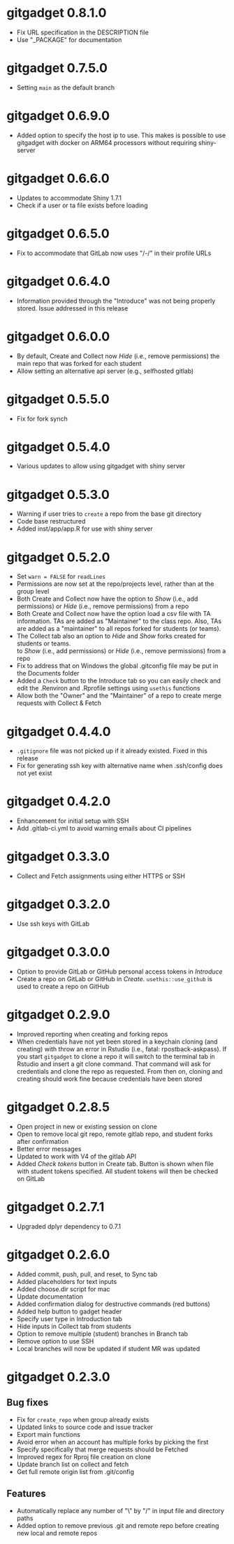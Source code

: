 # gitgadget 0.8.1.0

* Fix URL specification in the DESCRIPTION file
* Use "_PACKAGE" for documentation

# gitgadget 0.7.5.0

* Setting `main` as the default branch

# gitgadget 0.6.9.0

* Added option to specify the host ip to use. This makes is possible to use gitgadget with docker on ARM64 processors without requiring shiny-server

# gitgadget 0.6.6.0

* Updates to accommodate Shiny 1.7.1
* Check if a user or ta file exists before loading

# gitgadget 0.6.5.0

* Fix to accommodate that GitLab now uses "/-/" in their profile URLs

# gitgadget 0.6.4.0

* Information provided through the "Introduce" was not being properly stored. Issue addressed in this release

# gitgadget 0.6.0.0

* By default, Create and Collect now _Hide_ (i.e., remove permissions) the main repo that was forked for each student
* Allow setting an alternative api server (e.g., selfhosted gitlab)

# gitgadget 0.5.5.0

* Fix for fork synch

# gitgadget 0.5.4.0

* Various updates to allow using gitgadget with shiny server

# gitgadget 0.5.3.0

* Warning if user tries to `create` a repo from the base git directory
* Code base restructured
* Added inst/app/app.R for use with shiny server

# gitgadget 0.5.2.0

* Set `warn = FALSE` for `readLines`
* Permissions are now set at the repo/projects level, rather than at the group level
* Both Create and Collect now have the option to _Show_ (i.e., add permissions) or _Hide_ (i.e., remove permissions) from a repo
* Both Create and Collect now have the option load a csv file with TA information. TAs are added as "Maintainer" to the class repo. Also, TAs are added as a "maintainer" to all repos forked for students (or teams). 
* The Collect tab also an option to _Hide_ and _Show_ forks created for students or teams.  
to _Show_ (i.e., add permissions) or _Hide_ (i.e., remove permissions) from a repo
* Fix to address that on Windows the global .gitconfig file may be put in the Documents folder
* Added a `Check` button to the Introduce tab so you can easily check and edit the .Renviron and .Rprofile settings using `usethis` functions
* Allow both the "Owner" and the "Maintainer" of a repo to create merge requests with Collect & Fetch

# gitgadget 0.4.4.0

* `.gitignore` file was not picked up if it already existed. Fixed in this release
* Fix for generating ssh key with alternative name when .ssh/config does not yet exist 

# gitgadget 0.4.2.0

* Enhancement for initial setup with SSH
* Add .gitlab-ci.yml to avoid warning emails about CI pipelines

# gitgadget 0.3.3.0

* Collect and Fetch assignments using either HTTPS or SSH

# gitgadget 0.3.2.0

* Use ssh keys with GitLab

# gitgadget 0.3.0.0

* Option to provide GitLab or GitHub personal access tokens in _Introduce_
* Create a repo on GitLab or GitHub in _Create_. `usethis::use_github` is used to create a repo on GitHub

# gitgadget 0.2.9.0

* Improved reporting when creating and forking repos
* When credentials have not yet been stored in a keychain cloning (and creating) with throw an error in Rstudio (i.e., fatal: rpostback-askpass). If you start `gitgadget` to clone a repo it will switch to the terminal tab in Rstudio and insert a git clone command. That command will ask for credentials and clone the repo as requested. From then on, cloning and creating should work fine because credentials have been stored

# gitgadget 0.2.8.5

* Open project in new or existing session on clone
* Open to remove local git repo, remote gitlab repo, and student forks after confirmation
* Better error messages
* Updated to work with V4 of the gitlab API
* Added _Check tokens_ button in Create tab. Button is shown when file with student tokens specified. All student tokens will then be checked on GitLab

# gitgadget 0.2.7.1

* Upgraded dplyr dependency to 0.7.1

# gitgadget 0.2.6.0

- Added commit, push, pull, and reset, to Sync tab
- Added placeholders for text inputs
- Added choose.dir script for mac
- Update documentation
- Added confirmation dialog for destructive commands (red buttons)
- Added help button to gadget header
- Specify user type in Introduction tab
- Hide inputs in Collect tab from students
- Option to remove multiple (student) branches in Branch tab
- Remove option to use SSH
- Local branches will now be updated if student MR was updated

# gitgadget 0.2.3.0

## Bug fixes

- Fix for `create_repo` when group already exists
- Updated links to source code and issue tracker
- Export main functions
- Avoid error when an account has multiple forks by picking the first
- Specify specifically that merge requests should be Fetched
- Improved regex for Rproj file creation on clone
- Update branch list on collect and fetch
- Get full remote origin list from .git/config

## Features 

- Automatically replace any number of "\\" by "/" in input file and directory paths
- Added option to remove previous .git and remote repo before creating new local and remote repos
